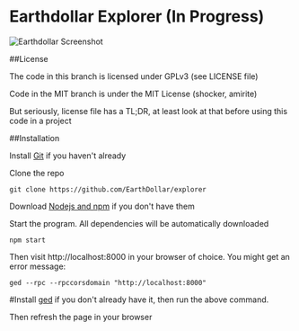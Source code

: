 # Earthdollar Explorer (In Progress)

![Earthdollar Screenshot](http://i.imgur.com/NHFYq0x.png)

##License

The code in this branch is licensed under GPLv3 (see LICENSE file)

Code in the MIT branch is under the MIT License (shocker, amirite)

But seriously, license file has a TL;DR, at least look at that before using this code in a project

##Installation

Install [Git](https://git-scm.com/book/en/v2/Getting-Started-Installing-Git "Git installation") if you haven't already

Clone the repo

`git clone https://github.com/EarthDollar/explorer`

Download [Nodejs and npm](https://docs.npmjs.com/getting-started/installing-node "Nodejs install") if you don't have them

Start the program. All dependencies will be automatically downloaded

`npm start`

Then visit http://localhost:8000 in your browser of choice. You might get an error message:

`ged --rpc --rpccorsdomain "http://localhost:8000"`

#Install [ged](https://github.com/ethereum/go-ethereum/wiki/Building-Ethereum "Geth install") if you don't already have it, then run the above command.

Then refresh the page in your browser 
